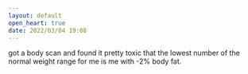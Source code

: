 ```yaml
---
layout: default
open_heart: true
date: 2022/03/04 19:08
---
```


got a body scan and found it pretty toxic that the lowest number of the normal weight range for me is me with -2% body fat.
